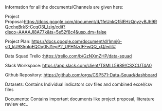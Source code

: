Information for all the documents/Channels are given here:

Project Proposal:https://docs.google.com/document/d/1feUnkQf5lEHzQnyzyBJh9RQechqBrkS-CeqO3l_Izig/edit?disco=AAAAJI8A77k&ts=5e52f8c4&usp_dm=false

Project Plan: https://docs.google.com/document/d/1mnj6-s0_kU9S5pIqEQOq0FJ1egP2_UPHNzdFFwQQ_xQ/edit#

Data Squad Trello :https://trello.com/b/GzNXmZHP/data-squad

Slack Workspace: https://app.slack.com/client/TSMLL5989/CSXCUT4A0

Github Repository: https://github.com/orgs/CSP571-Data-Squad/dashboard


Datasets: Contains Individual indicators csv files and combined excel/csv files

Documents: Contains important documents like project proposal, literature review etc..